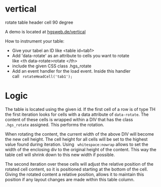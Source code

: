 vertical
========

rotate table header cell 90 degree 

A demo is located at <a href="http://hgsweb.de/vertical">hgsweb.de/vertical</a>

How to instrument your table:
<ul>
<li>Give your tabel an ID like &lt;table id=tab1>
<li>Add 'data-rotate' as an attribute to cells you want to rotate<br>
like &lt;th data-rotate>rotate &lt;/th>
<li>include the given CSS class .hgs_rotate
<li> Add an event handler for the load event. Inside this handler<br>
call  <code> rotateHeadCell('tab1');  </code>
</ul>

Logic
=====

The table is located using the given id.
If the first cell of a row is of type TH the first 
iteration looks for cells with a data attribute of <code>data-rotate</code>.
The content of these cells is wrapped within a DIV that has the
class <code>.hgs_rotate</code> assigned. This performs the rotation.
<p>
When rotating the content, the current  width of the above DIV will become the new cell height.
The cell height for all cells will be set to the highest value found during iteration.
Using <code> whitespace:nowrap</code> allows to set the width of the enclosing div to the
original height of the content. This way the table cell will shrink down to this new width
if possible.
<p>
The second iteration over these cells will adjust the relative position of the
rotated cell content, so it is positioned starting at the bottom of the cell.
Giving the rotated content a relative position, allows it to maintain this position
if any layout changes are made within this table column.    
